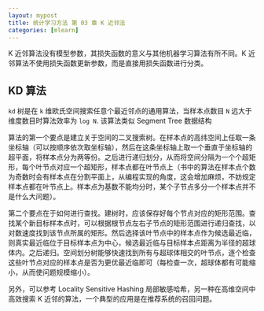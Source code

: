 ```yaml
---
layout: mypost
title: 统计学习方法 第 03 章 K 近邻法
categories: [mlearn]
---
```


K 近邻算法没有模型参数，其损失函数的意义与其他机器学习算法有所不同。K 近邻算法不使用损失函数更新参数，而是直接用损失函数进行分类。

## KD 算法

`kd` 树是在 `k` 维欧氏空间搜索任意个最近邻点的通用算法，当样本点数目 `N` 远大于维度数目时算法效率为 `log N`. 该算法类似 Segment Tree 数据结构

算法的第一个要点是建立关于空间的二叉搜索树。在样本点的高纬空间上任取一条坐标轴（可以按顺序依次取坐标轴），然后在这条坐标轴上取一个垂直于坐标轴的超平面，将样本点分为两等份。之后进行递归划分，从而将空间分隔为一个个超矩形，每个叶节点对应一个超矩形，样本点都在叶节点上（书中的算法在样本点个数为奇数时会有样本点在分割平面上，从编程实现的角度，这会增加麻烦，不妨规定样本点都在叶节点上。样本点为基数不能均分时，某个子节点多分一个样本点并不是什么大问题）。

第二个要点在于如何进行查找。建树时，应该保存好每个节点对应的矩形范围。查找某个新目标样本点时，可以根据根节点左右子节点的矩形范围进行递归查找，以对数速度找到该节点所属的矩形。然后选择该叶节点中的样本点作为候选最近临，则真实最近临位于目标样本点为中心，候选最近临与目标样本点距离为半径的超球体内。之后递归。空间划分树能够快速找到所有与超球体相交的叶节点，逐个检查这些叶节点对应的样本点是否为更优最近临即可（每检查一次，超球体都有可能缩小，从而使问题规模缩小）。

另外，可以参考 Locality Sensitive Hashing 局部敏感哈希，另一种在高维空间中高效搜索 K 近邻的算法，一个典型的应用是在推荐系统的召回问题。

